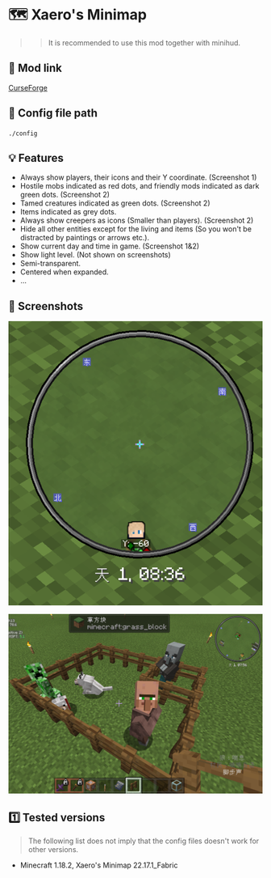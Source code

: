 # 🗺️ Xaero's Minimap
> > It is recommended to use this mod together with minihud.

## 🔗 Mod link
[CurseForge](https://www.curseforge.com/minecraft/mc-mods/xaeros-minimap)

## 📂 Config file path
`./config`

## 💡 Features
- Always show players, their icons and their Y coordinate. (Screenshot 1)
- Hostile mobs indicated as red dots, and friendly mods indicated as dark green dots. (Screenshot 2)
- Tamed creatures indicated as green dots. (Screenshot 2)
- Items indicated as grey dots.
- Always show creepers as icons (Smaller than players). (Screenshot 2)
- Hide all other entities except for the living and items (So you won't be distracted by paintings or arrows etc.).
- Show current day and time in game. (Screenshot 1&2)
- Show light level. (Not shown on screenshots)
- Semi-transparent.
- Centered when expanded.
- ...

## 📸 Screenshots
![1](./images/1.png)

![2](./images/2.png)

## 1️⃣ Tested versions
> The following list does not imply that the config files doesn't work for other versions.

- Minecraft 1.18.2, Xaero's Minimap 22.17.1_Fabric
